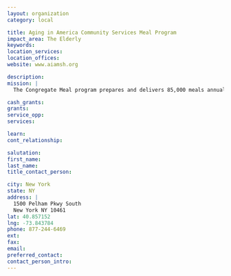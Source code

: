 ```yaml
---
layout: organization
category: local

title: Aging in America Community Services Meal Program
impact_area: The Elderly
keywords: 
location_services: 
location_offices: 
website: www.aiamsh.org

description: 
mission: |
  The Congregate Meal program prepares and delivers 85,000 meals annually in six different locations throughout the Bronx to more than 1100 individuals while the AIACS food pantry provides non-perishable food packages to any individual in need regardless of age or financial status. More than 4,000 individuals take advantage of this service each year.

cash_grants: 
grants: 
service_opp: 
services: 

learn: 
cont_relationship: 

salutation: 
first_name: 
last_name: 
title_contact_person: 

city: New York
state: NY
address: |
  1500 Pelham Pkwy South  
  New York NY 10461
lat: 40.857152
lng: -73.843784
phone: 877-244-6469
ext: 
fax: 
email: 
preferred_contact: 
contact_person_intro: 
---
```

